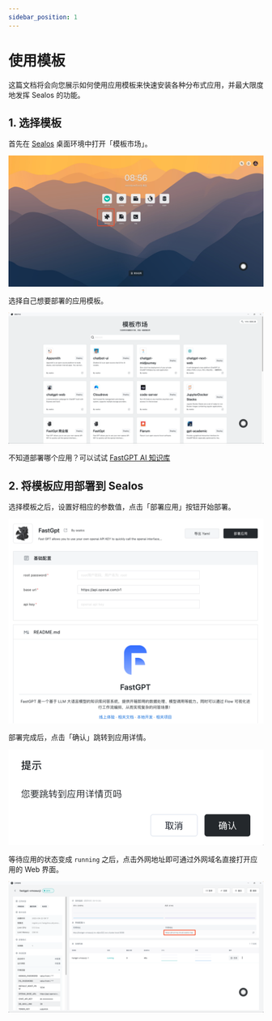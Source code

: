 ```yaml
---
sidebar_position: 1
---
```


# 使用模板

这篇文档将会向您展示如何使用应用模板来快速安装各种分布式应用，并最大限度地发挥 Sealos 的功能。

## 1. 选择模板

首先在 [Sealos](https://cloud.sealos.top) 桌面环境中打开「模板市场」。

![](./images/templates.jpg)

选择自己想要部署的应用模板。

![查看模板市场](./images/templates-2.png)

不知道部署哪个应用？可以试试 [FastGPT AI 知识库](../../examples/ai-applications/install-fastgpt-on-desktop.md)

## 2. 将模板应用部署到 Sealos

选择模板之后，设置好相应的参数值，点击「部署应用」按钮开始部署。

![将模板部署到 Sealos](./images/deploy-template.png)

部署完成后，点击「确认」跳转到应用详情。

![](./images/template-detail.png)

等待应用的状态变成 `running` 之后，点击外网地址即可通过外网域名直接打开应用的 Web 界面。

![](./images/app-url.png)

